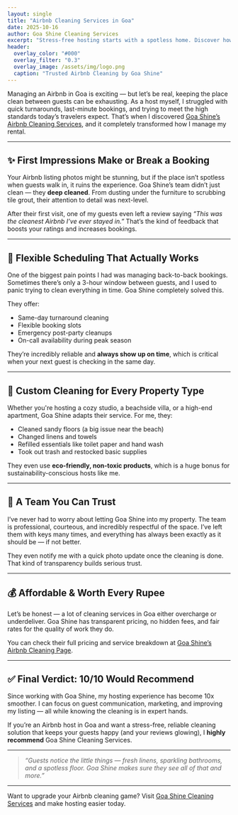 ```yaml
---
layout: single
title: "Airbnb Cleaning Services in Goa"
date: 2025-10-16
author: Goa Shine Cleaning Services
excerpt: "Stress-free hosting starts with a spotless home. Discover how Goa Shine's Airbnb cleaning services keep your property guest-ready 24/7."
header:
  overlay_color: "#000"
  overlay_filter: "0.3"
  overlay_image: /assets/img/logo.png
  caption: "Trusted Airbnb Cleaning by Goa Shine"
---
```


Managing an Airbnb in Goa is exciting — but let’s be real, keeping the place clean between guests can be exhausting. As a host myself, I struggled with quick turnarounds, last-minute bookings, and trying to meet the high standards today’s travelers expect. That’s when I discovered [Goa Shine’s Airbnb Cleaning Services](https://www.goashinecs.com/airbnb-cleaning-services-goa.html), and it completely transformed how I manage my rental.

---

## ✨ First Impressions Make or Break a Booking

Your Airbnb listing photos might be stunning, but if the place isn’t spotless when guests walk in, it ruins the experience. Goa Shine’s team didn’t just clean — they **deep cleaned**. From dusting under the furniture to scrubbing tile grout, their attention to detail was next-level.

After their first visit, one of my guests even left a review saying _“This was the cleanest Airbnb I’ve ever stayed in.”_ That’s the kind of feedback that boosts your ratings and increases bookings.

---

## 🔄 Flexible Scheduling That Actually Works

One of the biggest pain points I had was managing back-to-back bookings. Sometimes there’s only a 3-hour window between guests, and I used to panic trying to clean everything in time. Goa Shine completely solved this.

They offer:

- Same-day turnaround cleaning  
- Flexible booking slots  
- Emergency post-party cleanups  
- On-call availability during peak season  

They’re incredibly reliable and **always show up on time**, which is critical when your next guest is checking in the same day.

---

## 🧼 Custom Cleaning for Every Property Type

Whether you're hosting a cozy studio, a beachside villa, or a high-end apartment, Goa Shine adapts their service. For me, they:

- Cleaned sandy floors (a big issue near the beach)  
- Changed linens and towels  
- Refilled essentials like toilet paper and hand wash  
- Took out trash and restocked basic supplies  

They even use **eco-friendly, non-toxic products**, which is a huge bonus for sustainability-conscious hosts like me.

---

## 🤝 A Team You Can Trust

I’ve never had to worry about letting Goa Shine into my property. The team is professional, courteous, and incredibly respectful of the space. I’ve left them with keys many times, and everything has always been exactly as it should be — if not better.

They even notify me with a quick photo update once the cleaning is done. That kind of transparency builds serious trust.

---

## 💰 Affordable & Worth Every Rupee

Let’s be honest — a lot of cleaning services in Goa either overcharge or underdeliver. Goa Shine has transparent pricing, no hidden fees, and fair rates for the quality of work they do.

You can check their full pricing and service breakdown at [Goa Shine’s Airbnb Cleaning Page](https://www.goashinecs.com/airbnb-cleaning-services-goa.html).

---

## ✅ Final Verdict: 10/10 Would Recommend

Since working with Goa Shine, my hosting experience has become 10x smoother. I can focus on guest communication, marketing, and improving my listing — all while knowing the cleaning is in expert hands.

If you’re an Airbnb host in Goa and want a stress-free, reliable cleaning solution that keeps your guests happy (and your reviews glowing), I **highly recommend** Goa Shine Cleaning Services.

---

> _“Guests notice the little things — fresh linens, sparkling bathrooms, and a spotless floor. Goa Shine makes sure they see all of that and more.”_

---

Want to upgrade your Airbnb cleaning game? Visit [Goa Shine Cleaning Services](https://www.goashinecs.com/airbnb-cleaning-services-goa.html) and make hosting easier today.
